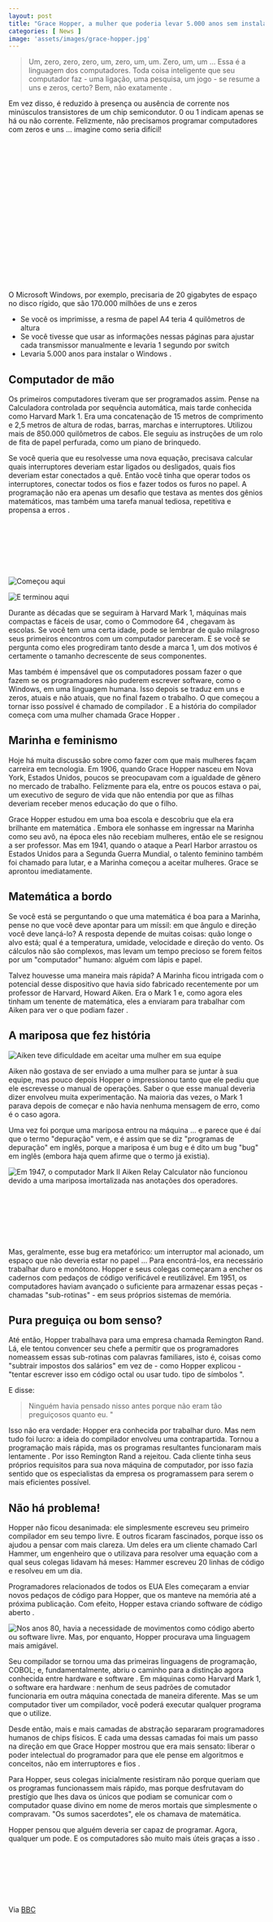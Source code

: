 ```yaml
---
layout: post
title: "Grace Hopper, a mulher que poderia levar 5.000 anos sem instalar o Windows"
categories: [ News ]
image: 'assets/images/grace-hopper.jpg'
---
```


> Um, zero, zero, zero, um, zero, um, um. Zero, um, um ... Essa é a linguagem dos computadores. Toda coisa inteligente que seu computador faz - uma ligação, uma pesquisa, um jogo - se resume a uns e zeros, certo? Bem, não exatamente .

Em vez disso, é reduzido à presença ou ausência de corrente nos minúsculos transistores de um chip semicondutor. 0 ou 1 indicam apenas se há ou não corrente. Felizmente, não precisamos programar computadores com zeros e uns ... imagine como seria difícil! 

<!-- QUADRADO -->
<script async src="//pagead2.googlesyndication.com/pagead/js/adsbygoogle.js"></script>
<ins class="adsbygoogle"
style="display:inline-block;width:336px;height:280px"
data-ad-client="ca-pub-2838251107855362"
data-ad-slot="5351066970"></ins>
<script>
(adsbygoogle = window.adsbygoogle || []).push({});
</script>

O Microsoft Windows, por exemplo, precisaria de 20 gigabytes de espaço no disco rígido, que são 170.000 milhões de uns e zeros
+ Se você os imprimisse, a resma de papel A4 teria 4 quilômetros de altura
+ Se você tivesse que usar as informações nessas páginas para ajustar cada transmissor manualmente e levaria 1 segundo por switch
+ Levaria 5.000 anos para instalar o Windows .

## Computador de mão

Os primeiros computadores tiveram que ser programados assim. Pense na Calculadora controlada por sequência automática, mais tarde conhecida como Harvard Mark 1. Era uma concatenação de 15 metros de comprimento e 2,5 metros de altura de rodas, barras, marchas e interruptores. Utilizou mais de 850.000 quilômetros de cabos. Ele seguiu as instruções de um rolo de fita de papel perfurada, como um piano de brinquedo.

Se você queria que eu resolvesse uma nova equação, precisava calcular quais interruptores deveriam estar ligados ou desligados, quais fios deveriam estar conectados a quê. Então você tinha que operar todos os interruptores, conectar todos os fios e fazer todos os furos no papel. A programação não era apenas um desafio que testava as mentes dos gênios matemáticos, mas também uma tarefa manual tediosa, repetitiva e propensa a erros . 

<!-- MINI ANÚNCIO -->
<script async src="//pagead2.googlesyndication.com/pagead/js/adsbygoogle.js"></script>
<!-- Games Root -->
<ins class="adsbygoogle"
style="display:inline-block;width:730px;height:95px"
data-ad-client="ca-pub-2838251107855362"
data-ad-slot="5351066970"></ins>
<script>
(adsbygoogle = window.adsbygoogle || []).push({});
</script>

![Começou aqui](/assets/images/comecou-aqui.jpg "Começou aqui")

![E terminou aqui](/assets/images/terminou-aqui.jpg "E terminou aqui")

Durante as décadas que se seguiram à Harvard Mark 1, máquinas mais compactas e fáceis de usar, como o Commodore 64 , chegavam às escolas. Se você tem uma certa idade, pode se lembrar de quão milagroso seus primeiros encontros com um computador pareceram. E se você se pergunta como eles progrediram tanto desde a marca 1, um dos motivos é certamente o tamanho decrescente de seus componentes.

Mas também é impensável que os computadores possam fazer o que fazem se os programadores não puderem escrever software, como o Windows, em uma linguagem humana. Isso depois se traduz em uns e zeros, atuais e não atuais, que no final fazem o trabalho. O que começou a tornar isso possível é chamado de compilador . E a história do compilador começa com uma mulher chamada Grace Hopper . 

<!-- RETANGULO LARGO 2 -->
<script async src="//pagead2.googlesyndication.com/pagead/js/adsbygoogle.js"></script>
<ins class="adsbygoogle"
style="display:block; text-align:center;"
data-ad-layout="in-article"
data-ad-format="fluid"
data-ad-client="ca-pub-2838251107855362"
data-ad-slot="8549252987"></ins>
<script>
(adsbygoogle = window.adsbygoogle || []).push({});
</script>

## Marinha e feminismo

Hoje há muita discussão sobre como fazer com que mais mulheres façam carreira em tecnologia. Em 1906, quando Grace Hopper nasceu em Nova York, Estados Unidos, poucos se preocupavam com a igualdade de gênero no mercado de trabalho. Felizmente para ela, entre os poucos estava o pai, um executivo de seguro de vida que não entendia por que as filhas deveriam receber menos educação do que o filho.

Grace Hopper estudou em uma boa escola e descobriu que ela era brilhante em matemática . Embora ele sonhasse em ingressar na Marinha como seu avô, na época eles não recebiam mulheres, então ele se resignou a ser professor. Mas em 1941, quando o ataque a Pearl Harbor arrastou os Estados Unidos para a Segunda Guerra Mundial, o talento feminino também foi chamado para lutar, e a Marinha começou a aceitar mulheres. Grace se aprontou imediatamente. 

<!-- RETANGULO LARGO -->
<script async src="https://pagead2.googlesyndication.com/pagead/js/adsbygoogle.js"></script>
<!-- Informat -->
<ins class="adsbygoogle"
style="display:block"
data-ad-client="ca-pub-2838251107855362"
data-ad-slot="2327980059"
data-ad-format="auto"
data-full-width-responsive="true"></ins>
<script>
(adsbygoogle = window.adsbygoogle || []).push({});
</script>

## Matemática a bordo

Se você está se perguntando o que uma matemática é boa para a Marinha, pense no que você deve apontar para um míssil: em que ângulo e direção você deve lançá-lo? A resposta depende de muitas coisas: quão longe o alvo está; qual é a temperatura, umidade, velocidade e direção do vento. Os cálculos não são complexos, mas levam um tempo precioso se forem feitos por um "computador" humano: alguém com lápis e papel.

Talvez houvesse uma maneira mais rápida? A Marinha ficou intrigada com o potencial desse dispositivo que havia sido fabricado recentemente por um professor de Harvard, Howard Aiken. Era o Mark 1 e, como agora eles tinham um tenente de matemática, eles a enviaram para trabalhar com Aiken para ver o que podiam fazer .

## A mariposa que fez história

![Aiken teve dificuldade em aceitar uma mulher em sua equipe](/assets/images/marinha.jpg)

Aiken não gostava de ser enviado a uma mulher para se juntar à sua equipe, mas pouco depois Hopper o impressionou tanto que ele pediu que ele escrevesse o manual de operações. Saber o que esse manual deveria dizer envolveu muita experimentação. Na maioria das vezes, o Mark 1 parava depois de começar e não havia nenhuma mensagem de erro, como é o caso agora.

Uma vez foi porque uma mariposa entrou na máquina ... e parece que é daí que o termo "depuração" vem, e é assim que se diz "programas de depuração" em inglês, porque a mariposa é um bug e é dito um bug "bug" em inglês (embora haja quem afirme que o termo já existia).

![Em 1947, o computador Mark II Aiken Relay Calculator não funcionou devido a uma mariposa imortalizada nas anotações dos operadores.](/assets/images/bug.jpg "Em 1947, o computador Mark II Aiken Relay Calculator não funcionou devido a uma mariposa imortalizada nas anotações dos operadores.")

<!-- MINI ANÚNCIO -->
<script async src="//pagead2.googlesyndication.com/pagead/js/adsbygoogle.js"></script>
<!-- Games Root -->
<ins class="adsbygoogle"
style="display:inline-block;width:730px;height:95px"
data-ad-client="ca-pub-2838251107855362"
data-ad-slot="5351066970"></ins>
<script>
(adsbygoogle = window.adsbygoogle || []).push({});
</script>

Mas, geralmente, esse bug era metafórico: um interruptor mal acionado, um espaço que não deveria estar no papel ... Para encontrá-los, era necessário trabalhar duro e monótono. Hopper e seus colegas começaram a encher os cadernos com pedaços de código verificável e reutilizável. Em 1951, os computadores haviam avançado o suficiente para armazenar essas peças - chamadas "sub-rotinas" - em seus próprios sistemas de memória.

## Pura preguiça ou bom senso?

Até então, Hopper trabalhava para uma empresa chamada Remington Rand. Lá, ele tentou convencer seu chefe a permitir que os programadores nomeassem essas sub-rotinas com palavras familiares, isto é, coisas como "subtrair impostos dos salários" em vez de - como Hopper explicou - "tentar escrever isso em código octal ou usar tudo. tipo de símbolos ".

E disse:

> Ninguém havia pensado nisso antes porque não eram tão preguiçosos quanto eu. "

Isso não era verdade: Hopper era conhecida por trabalhar duro. Mas nem tudo foi lucro: a ideia do compilador envolveu uma contrapartida. Tornou a programação mais rápida, mas os programas resultantes funcionaram mais lentamente . Por isso Remington Rand a rejeitou. Cada cliente tinha seus próprios requisitos para sua nova máquina de computador, por isso fazia sentido que os especialistas da empresa os programassem para serem o mais eficientes possível.

## Não há problema!

Hopper não ficou desanimada: ele simplesmente escreveu seu primeiro compilador em seu tempo livre. E outros ficaram fascinados, porque isso os ajudou a pensar com mais clareza. Um deles era um cliente chamado Carl Hammer, um engenheiro que o utilizava para resolver uma equação com a qual seus colegas lidavam há meses: Hammer escreveu 20 linhas de código e resolveu em um dia.

Programadores relacionados de todos os EUA Eles começaram a enviar novos pedaços de código para Hopper, que os manteve na memória até a próxima publicação. Com efeito, Hopper estava criando software de código aberto .

![Nos anos 80, havia a necessidade de movimentos como código aberto ou software livre. Mas, por enquanto, Hopper procurava uma linguagem mais amigável.](/assets/images/open-source.jpg "Nos anos 80, havia a necessidade de movimentos como código aberto ou software livre. Mas, por enquanto, Hopper procurava uma linguagem mais amigável.")

Seu compilador se tornou uma das primeiras linguagens de programação, COBOL; e, fundamentalmente, abriu o caminho para a distinção agora conhecida entre hardware e software . Em máquinas como Harvard Mark 1, o software era hardware : nenhum de seus padrões de comutador funcionaria em outra máquina conectada de maneira diferente. Mas se um computador tiver um compilador, você poderá executar qualquer programa que o utilize.

Desde então, mais e mais camadas de abstração separaram programadores humanos de chips físicos. E cada uma dessas camadas foi mais um passo na direção em que Grace Hopper mostrou que era mais sensato: liberar o poder intelectual do programador para que ele pense em algoritmos e conceitos, não em interruptores e fios .

Para Hopper, seus colegas inicialmente resistiram não porque queriam que os programas funcionassem mais rápido, mas porque desfrutavam do prestígio que lhes dava os únicos que podiam se comunicar com o computador quase divino em nome de meros mortais que simplesmente o compravam. "Os sumos sacerdotes", ele os chamava de matemática.

Hopper pensou que alguém deveria ser capaz de programar. Agora, qualquer um pode. E os computadores são muito mais úteis graças a isso .

<!-- MINI ANÚNCIO -->
<script async src="//pagead2.googlesyndication.com/pagead/js/adsbygoogle.js"></script>
<!-- Games Root -->
<ins class="adsbygoogle"
style="display:inline-block;width:730px;height:95px"
data-ad-client="ca-pub-2838251107855362"
data-ad-slot="5351066970"></ins>
<script>
(adsbygoogle = window.adsbygoogle || []).push({});
</script>

Via [BBC](https://www.bbc.com/mundo/noticias-38586597)
